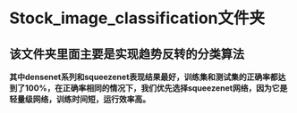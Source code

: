 # Stock_image_classification文件夹
## 该文件夹里面主要是实现趋势反转的分类算法
**其中densenet系列和squeezenet表现结果最好，训练集和测试集的正确率都达到了100%，在正确率相同的情况下，我们优先选择squeezenet网络，因为它是轻量级网络，训练时间短，运行效率高。**
